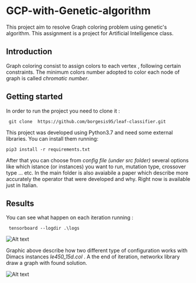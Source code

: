 # GCP-with-Genetic-algorithm

This project aim to resolve Graph coloring problem using genetic's algorithm. This assignment is a project for Artificial Intelligence  class.

## Introduction 

Graph coloring consist to assign colors to each vertex , following certain constraints.  The minimum colors number adopted to color each node of graph is called *chromatic number*. 

## Getting started

In order to run the project you need to clone it :

``` git clone  https://github.com/borgesis95/leaf-classifier.git```

This project was developed using Python3.7 and need some external libraries. You can install them running:

``` pip3 install -r requirements.txt ```

After that you can choose from *config file (under src folder)* several options like which istance (or instances) you want to run, mutation type, crossover type ... etc. In the main folder is also avaiabile a paper which describe more accurately the operator that were developed and why. Right now is available just in Italian.

## Results 

You can see what happen on each iteration running :

``` tensorboard --logdir .\logs```

![Alt text](./docs//images//le450d.png "Graphs")

Graphic above describe how two different type of configuration works with Dimacs instances *le450_15d.col* . A the end of iteration, networkx library draw a graph with  found solution.

![Alt text](./results//queen9_9.col//queen9_9.col.png "Graphs")
